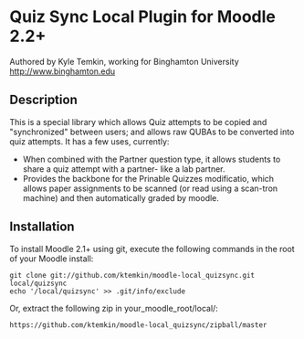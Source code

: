 Quiz Sync Local Plugin for Moodle 2.2+
==================================================

Authored by Kyle Temkin, working for Binghamton University <http://www.binghamton.edu>

Description
---------------

This is a special library which allows Quiz attempts to be copied and "synchronized" between users; and allows raw QUBAs to be converted into quiz attempts. It has a few uses, currently:

* When combined with the Partner question type, it allows students to share a quiz attempt with a partner- like a lab partner.
* Provides the backbone for the Prinable Quizzes modificatio, which allows paper assignments to be scanned (or read using a scan-tron machine) and then automatically graded by moodle.


Installation
-----------------

To install Moodle 2.1+ using git, execute the following commands in the root of your Moodle install:

    git clone git://github.com/ktemkin/moodle-local_quizsync.git local/quizsync
    echo '/local/quizsync' >> .git/info/exclude
    
Or, extract the following zip in your_moodle_root/local/:

    https://github.com/ktemkin/moodle-local_quizsync/zipball/master
